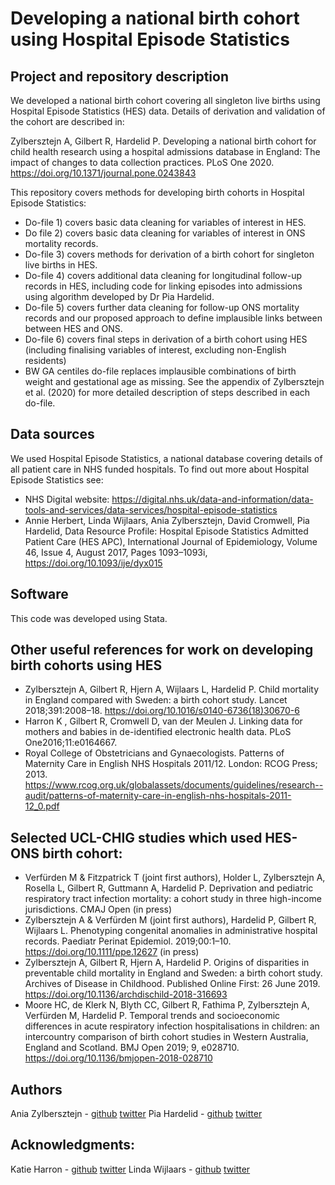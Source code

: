 # Developing a national birth cohort using Hospital Episode Statistics

## Project and repository description
We developed a national birth cohort covering all singleton live births using Hospital Episode Statistics (HES) data. Details of derivation and validation of the cohort are described in:

Zylbersztejn A, Gilbert R, Hardelid P. Developing a national birth cohort for child health research using a hospital admissions database in England: The impact of changes to data collection practices. PLoS One 2020. https://doi.org/10.1371/journal.pone.0243843

This repository covers methods for developing birth cohorts in Hospital Episode Statistics:
- Do-file 1) covers basic data cleaning for variables of interest in HES. 
- Do file 2) covers basic data cleaning for variables of interest in ONS mortality records. 
- Do-file 3) covers methods for derivation of a birth cohort for singleton live births in HES.
- Do-file 4) covers additional data cleaning for longitudinal follow-up records in HES, including code for linking episodes into admissions using algorithm developed by Dr Pia Hardelid. 
- Do-file 5) covers further data cleaning for follow-up ONS mortality records and our proposed approach to define implausible links between between HES and ONS.
- Do-file 6) covers final steps in derivation of a birth cohort using HES (including finalising variables of interest, excluding non-English residents)
- BW GA centiles do-file replaces implausible combinations of birth weight and gestational age as missing. 
See the appendix of Zylbersztejn et al. (2020) for more detailed description of steps described in each do-file.

## Data sources
We used Hospital Episode Statistics, a national database covering details of all patient care in NHS funded hospitals. To find out more about Hospital Episode Statistics see:
- NHS Digital website: https://digital.nhs.uk/data-and-information/data-tools-and-services/data-services/hospital-episode-statistics
- Annie Herbert, Linda Wijlaars, Ania Zylbersztejn, David Cromwell, Pia Hardelid, Data Resource Profile: Hospital Episode Statistics 
Admitted Patient Care (HES APC), International Journal of Epidemiology, Volume 46, Issue 4, August 2017, Pages 1093–1093i, https://doi.org/10.1093/ije/dyx015

## Software
This code was developed using Stata.

## Other useful references for work on developing birth cohorts using HES
- Zylbersztejn A, Gilbert R, Hjern A, Wijlaars L, Hardelid P. Child mortality in England compared with Sweden: a birth cohort study. Lancet 2018;391:2008–18. https://doi.org/10.1016/s0140-6736(18)30670-6
- Harron K , Gilbert R, Cromwell D, van der Meulen J. Linking data for mothers and babies in de-identified electronic health data. PLoS One2016;11:e0164667.
- Royal College of Obstetricians and Gynaecologists. Patterns of Maternity Care in English NHS Hospitals 2011/12. London: RCOG Press; 2013. https://www.rcog.org.uk/globalassets/documents/guidelines/research--audit/patterns-of-maternity-care-in-english-nhs-hospitals-2011-12_0.pdf


## Selected UCL-CHIG studies which used HES-ONS birth cohort:
- Verfürden M & Fitzpatrick T (joint first authors), Holder L, Zylbersztejn A, Rosella L, Gilbert R, Guttmann A, Hardelid P. Deprivation and pediatric respiratory tract infection mortality: a cohort study in three high-income jurisdictions. CMAJ Open (in press)
- Zylbersztejn A & Verfürden M (joint first authors), Hardelid P, Gilbert R, Wijlaars L. Phenotyping congenital anomalies in administrative hospital records. Paediatr Perinat Epidemiol. 2019;00:1–10. https://doi.org/10.1111/ppe.12627 (in press)
- Zylbersztejn A, Gilbert R, Hjern A, Hardelid P. Origins of disparities in preventable child mortality in England and Sweden: a birth cohort study. Archives of Disease in Childhood. Published Online First: 26 June 2019. https://doi.org/10.1136/archdischild-2018-316693
- Moore HC, de Klerk N, Blyth CC, Gilbert R, Fathima P, Zylbersztejn A, Verfürden M, Hardelid P. Temporal trends and socioeconomic differences in acute respiratory infection hospitalisations in children: an intercountry comparison of birth cohort studies in Western Australia, England and Scotland. BMJ Open 2019; 9, e028710. https://doi.org/10.1136/bmjopen-2018-028710


## Authors
Ania Zylbersztejn - [github](https://github.com/AniaZylb) [twitter](https://twitter.com/zylberek)
Pia Hardelid - [github](https://github.com/kanelbulle778) [twitter](https://twitter.com/PHardelid)

## Acknowledgments:
Katie Harron - [github](https://github.com/klharron)  [twitter](https://twitter.com/Klharron)
Linda Wijlaars - [github](https://github.com/LWijlaars)  [twitter](https://twitter.com/epi_counts)
